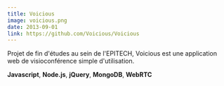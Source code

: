 ```yaml
---
title: Voicious
image: voicious.png
date: 2013-09-01
link: https://github.com/Voicious/Voicious
---
```


Projet de fin d'études au sein de l'EPITECH, Voicious est une application web de visioconférence simple d'utilisation.  
  
**Javascript**, **Node.js**, **jQuery**, **MongoDB**, **WebRTC**
